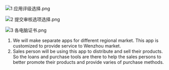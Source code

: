 ![1 应用评级选择.png](http://upload-images.jianshu.io/upload_images/1464492-81c3cb1589a9cb0b.png?imageMogr2/auto-orient/strip%7CimageView2/2/w/1240)

![2 提交审核选项选择.png](http://upload-images.jianshu.io/upload_images/1464492-f56bc9d582332107.png?imageMogr2/auto-orient/strip%7CimageView2/2/w/1240)

![3 各电脑证书.png](http://upload-images.jianshu.io/upload_images/1464492-2072d170020b16e7.png?imageMogr2/auto-orient/strip%7CimageView2/2/w/1240)


1) We will make separate apps for different regional market. This app is customized to provide service to Wenzhou market. 
2) Sales person will be using this app to distribute and sell their products. So the loans and purchase tools are there to help the sales persons to better promote their products and provide varies of purchase methods.
